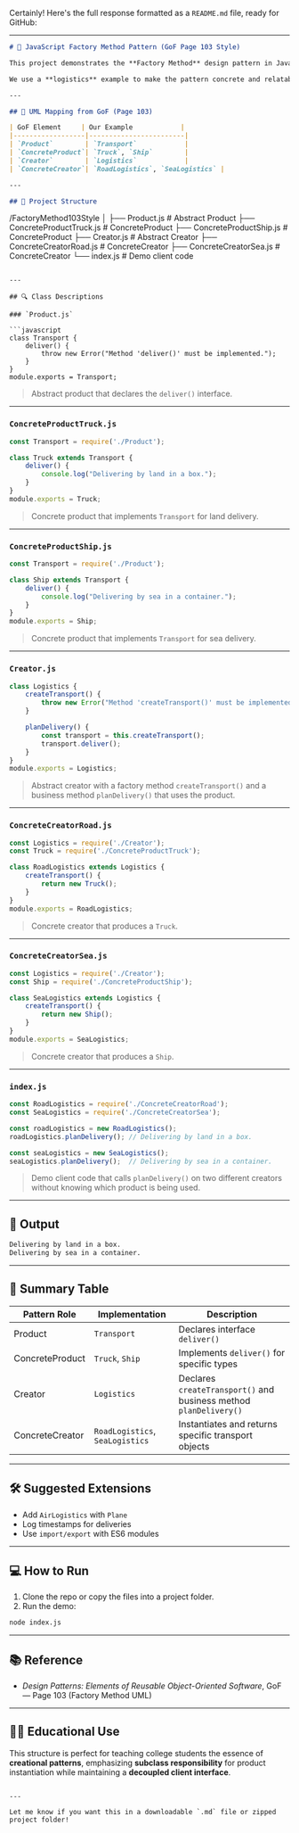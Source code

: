 Certainly! Here's the full response formatted as a `README.md` file, ready for GitHub:

---

```markdown
# 🚚 JavaScript Factory Method Pattern (GoF Page 103 Style)

This project demonstrates the **Factory Method** design pattern in JavaScript, modeled after the **UML on page 103** of the book *"Design Patterns: Elements of Reusable Object-Oriented Software"* by the Gang of Four (GoF).

We use a **logistics** example to make the pattern concrete and relatable.

---

## 📘 UML Mapping from GoF (Page 103)

| GoF Element     | Our Example            |
|------------------|------------------------|
| `Product`        | `Transport`            |
| `ConcreteProduct`| `Truck`, `Ship`        |
| `Creator`        | `Logistics`            |
| `ConcreteCreator`| `RoadLogistics`, `SeaLogistics` |

---

## 📁 Project Structure

```

/FactoryMethod103Style
│
├── Product.js                # Abstract Product
├── ConcreteProductTruck.js   # ConcreteProduct
├── ConcreteProductShip.js    # ConcreteProduct
├── Creator.js                # Abstract Creator
├── ConcreteCreatorRoad.js    # ConcreteCreator
├── ConcreteCreatorSea.js     # ConcreteCreator
└── index.js                  # Demo client code

````

---

## 🔍 Class Descriptions

### `Product.js`

```javascript
class Transport {
    deliver() {
        throw new Error("Method 'deliver()' must be implemented.");
    }
}
module.exports = Transport;
````

> Abstract product that declares the `deliver()` interface.

---

### `ConcreteProductTruck.js`

```javascript
const Transport = require('./Product');

class Truck extends Transport {
    deliver() {
        console.log("Delivering by land in a box.");
    }
}
module.exports = Truck;
```

> Concrete product that implements `Transport` for land delivery.

---

### `ConcreteProductShip.js`

```javascript
const Transport = require('./Product');

class Ship extends Transport {
    deliver() {
        console.log("Delivering by sea in a container.");
    }
}
module.exports = Ship;
```

> Concrete product that implements `Transport` for sea delivery.

---

### `Creator.js`

```javascript
class Logistics {
    createTransport() {
        throw new Error("Method 'createTransport()' must be implemented.");
    }

    planDelivery() {
        const transport = this.createTransport();
        transport.deliver();
    }
}
module.exports = Logistics;
```

> Abstract creator with a factory method `createTransport()` and a business method `planDelivery()` that uses the product.

---

### `ConcreteCreatorRoad.js`

```javascript
const Logistics = require('./Creator');
const Truck = require('./ConcreteProductTruck');

class RoadLogistics extends Logistics {
    createTransport() {
        return new Truck();
    }
}
module.exports = RoadLogistics;
```

> Concrete creator that produces a `Truck`.

---

### `ConcreteCreatorSea.js`

```javascript
const Logistics = require('./Creator');
const Ship = require('./ConcreteProductShip');

class SeaLogistics extends Logistics {
    createTransport() {
        return new Ship();
    }
}
module.exports = SeaLogistics;
```

> Concrete creator that produces a `Ship`.

---

### `index.js`

```javascript
const RoadLogistics = require('./ConcreteCreatorRoad');
const SeaLogistics = require('./ConcreteCreatorSea');

const roadLogistics = new RoadLogistics();
roadLogistics.planDelivery(); // Delivering by land in a box.

const seaLogistics = new SeaLogistics();
seaLogistics.planDelivery();  // Delivering by sea in a container.
```

> Demo client code that calls `planDelivery()` on two different creators without knowing which product is being used.

---

## 🧪 Output

```bash
Delivering by land in a box.
Delivering by sea in a container.
```

---

## 🎯 Summary Table

| Pattern Role    | Implementation                  | Description                                                       |
| --------------- | ------------------------------- | ----------------------------------------------------------------- |
| Product         | `Transport`                     | Declares interface `deliver()`                                    |
| ConcreteProduct | `Truck`, `Ship`                 | Implements `deliver()` for specific types                         |
| Creator         | `Logistics`                     | Declares `createTransport()` and business method `planDelivery()` |
| ConcreteCreator | `RoadLogistics`, `SeaLogistics` | Instantiates and returns specific transport objects               |

---

## 🛠 Suggested Extensions

* Add `AirLogistics` with `Plane`
* Log timestamps for deliveries
* Use `import/export` with ES6 modules

---

## 💻 How to Run

1. Clone the repo or copy the files into a project folder.
2. Run the demo:

```bash
node index.js
```

---

## 📚 Reference

* *Design Patterns: Elements of Reusable Object-Oriented Software*, GoF — Page 103 (Factory Method UML)

---

## 🧑‍🏫 Educational Use

This structure is perfect for teaching college students the essence of **creational patterns**, emphasizing **subclass responsibility** for product instantiation while maintaining a **decoupled client interface**.

```

---

Let me know if you want this in a downloadable `.md` file or zipped project folder!
```

